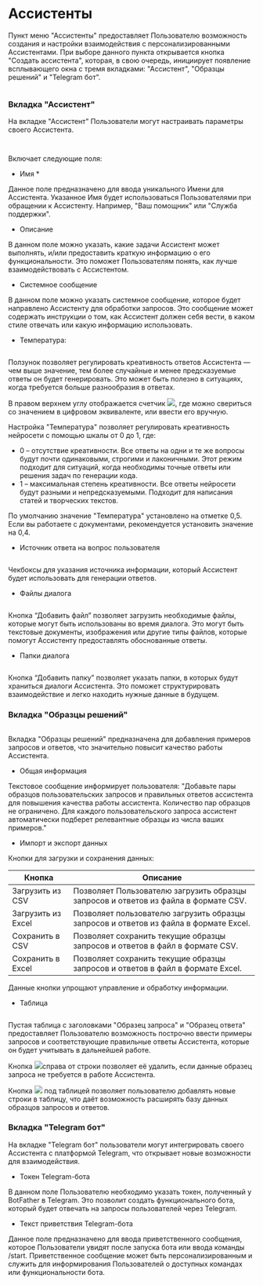 # Ассистенты

Пункт меню "Ассистенты" предоставляет Пользователю возможность создания и настройки взаимодействия с персонализированными Ассистентами. При выборе данного пункта открывается кнопка "Создать ассистента", которая, в свою очередь, инициирует появление всплывающего окна с тремя вкладками: "Ассистент", "Образцы решений" и "Telegram бот".&#x20;

<figure><img src="https://lh7-rt.googleusercontent.com/docsz/AD_4nXciqwRhBhvSD6A7QP7hiVVw_WPXHZUSP2Ywe8vW2NFAvSwIRfPL5eDvSat7ahnRpv6L6Tb3cSpuXXT1N_veOsDYvxzARCgBBsJjxGsYi_FflzY_-SKL6e03NLC7O5QZWqWRHHlGeg?key=Hb7G-FPmer7p6HUzSC3wN-LH" alt=""><figcaption></figcaption></figure>

### Вкладка "Ассистент"

На вкладке "Ассистент" Пользователи могут настраивать параметры своего Ассистента.&#x20;

<figure><img src="https://lh7-rt.googleusercontent.com/docsz/AD_4nXegjdYwi3o7JLssqQreoCO2MdDBCBBHUgcVUYl0DeTxpg9XJ8pNgLHnqjrqi20Aa7Ud_tPpvkYyAjkSDSx2K525YzGpOGMarGeQqKr3ckEc9IrBlAw7qenL1NKwXFCGeV8_6Iq2hA?key=Hb7G-FPmer7p6HUzSC3wN-LH" alt=""><figcaption></figcaption></figure>

<figure><img src="https://lh7-rt.googleusercontent.com/docsz/AD_4nXdIcJsZB7ggdNAHF-IygOewdeRnkg4NZq8sFioFBlsxp8RvEFRAjtd_RaMQbQjynrbcj5DQV8Iw_BGkxpcjnNVQOr7-tsn9Izgk8kEuDoO41wHo2R2QuHLktbparIzOI04MOzNDAg?key=Hb7G-FPmer7p6HUzSC3wN-LH" alt=""><figcaption></figcaption></figure>

Включает следующие поля:

* Имя \*

Данное поле предназначено для ввода уникального Имени для Ассистента. Указанное Имя будет использоваться Пользователями при обращении к Ассистенту. Например, "Ваш помощник" или "Служба поддержки".

* Описание

В данном поле можно указать, какие задачи Ассистент может выполнять, и/или предоставить краткую информацию о его функциональности. Это поможет Пользователям понять, как лучше взаимодействовать с Ассистентом.

* Системное сообщение

В данном поле можно указать системное сообщение, которое будет направлено Ассистенту для обработки запросов. Это сообщение может содержать инструкции о том, как Ассистент должен себя вести, в каком стиле отвечать или какую информацию использовать.

* Температура:

<figure><img src="https://lh7-rt.googleusercontent.com/docsz/AD_4nXfydcXUlu1HPpYiwBG6c_BWoL4XvoG697a7-vNugFu9_gFesLe0Tn5Pua3P60XtDl7gy4f492__4oXaEbMNhSsDCbaSaOvAgR8MsyiNp5HHMKdtU_jKOpD6DwuN05FacLTke8iNBg?key=Hb7G-FPmer7p6HUzSC3wN-LH" alt=""><figcaption></figcaption></figure>

Ползунок позволяет регулировать креативность ответов Ассистента — чем выше значение, тем более случайные и менее предсказуемые ответы он будет генерировать. Это может быть полезно в ситуациях, когда требуется больше разнообразия в ответах.

В правом верхнем углу отображается счетчик ![](https://lh7-rt.googleusercontent.com/docsz/AD_4nXfpRHIViTvRI-DTxqtkV8LGQU23Y5-gcF4WyxbUqg_TjlP9B77ReMK_SUTXjhp87xd2I43kHlcdf7iyleZorqzd8d3m8zQmH4nCA_zCC0WIZLAknFSq5PerIhwkXL0tezgmx92X?key=Hb7G-FPmer7p6HUzSC3wN-LH), где можно свериться со значением в цифровом эквиваленте, или ввести его вручную.

Настройка "Температура" позволяет регулировать креативность нейросети с помощью шкалы от 0 до 1, где:

* 0 – отсутствие креативности. Все ответы на одни и те же вопросы будут почти одинаковыми, строгими и лаконичными. Этот режим подходит для ситуаций, когда необходимы точные ответы или решения задач по генерации кода.
* 1 – максимальная степень креативности. Все ответы нейросети будут разными и непредсказуемыми. Подходит для написания статей и творческих текстов.

По умолчанию значение "Температура" установлено на отметке 0,5. Если вы работаете с документами, рекомендуется установить значение на 0,4.

* Источник ответа на вопрос пользователя

<figure><img src="https://lh7-rt.googleusercontent.com/docsz/AD_4nXcKyxAkOTfkb9LNKlL9zDpbgzzB1FzmKCRK2oL9a-J2w4Nh17QV5N7z5fhilMyeDSZ5gDtIN8YlzM7wTA5HQgNTsgRLPTgu1ur3_5kHp-jCgnkQaOiy9PzyJyon553iKbPsDdssHg?key=Hb7G-FPmer7p6HUzSC3wN-LH" alt=""><figcaption></figcaption></figure>

Чекбоксы для указания источника информации, который Ассистент будет использовать для генерации ответов.

* Файлы диалога

<figure><img src="https://lh7-rt.googleusercontent.com/docsz/AD_4nXfu7LiHtPgOp38wMY5a6w6DZJpeB3tE4cuIRhiBtFBzkdVbktMLnq7J0UmwunBl8qUbpf18qzYRJ7-cnQaRpszHoNPw0_qARbV1ssaiiePs9agf57R4cZK4CpVcFIpD8670TRXMtw?key=Hb7G-FPmer7p6HUzSC3wN-LH" alt=""><figcaption></figcaption></figure>

Кнопка “Добавить файл” позволяет загрузить необходимые файлы, которые могут быть использованы во время диалога. Это могут быть текстовые документы, изображения или другие типы файлов, которые помогут Ассистенту предоставлять обоснованные ответы.

* Папки диалога

<figure><img src="https://lh7-rt.googleusercontent.com/docsz/AD_4nXdpb0FjVA8685gr5AXAWvz3_i-Z-sNGoYvOnF3vpMcaq4jh7MD6itOu-6xDoBbXUJAb8WG7NlJePWOsyGWT0JGtLDN4D1e6MhO304EHvGxRSj5RUVdtdDKpm68XpJU0284YY51IlA?key=Hb7G-FPmer7p6HUzSC3wN-LH" alt=""><figcaption></figcaption></figure>

Кнопка “Добавить папку” позволяет указать папки, в которых будут храниться диалоги Ассистента. Это поможет структурировать взаимодействие и легко находить нужные данные в будущем.

### Вкладка "Образцы решений"

<figure><img src="https://lh7-rt.googleusercontent.com/docsz/AD_4nXcgbIIUhpxeXg9H2fCppBGY-2mMKYZrvN0P0nGnQaMs_pON36UowaSaiKRxs861R78jWJqq-haN3UQqgyifVaLXscdRwKhLHnZeGEiZmuBy__ErXHtRNIl1sHQJkXrGeNvFmOQL?key=Hb7G-FPmer7p6HUzSC3wN-LH" alt=""><figcaption></figcaption></figure>

Вкладка "Образцы решений" предназначена для добавления примеров запросов и ответов, что значительно повысит качество работы Ассистента.

* Общая информация

Текстовое сообщение информирует пользователя: "Добавьте пары образцов пользовательских запросов и правильных ответов ассистента для повышения качества работы ассистента. Количество пар образцов не ограничено. Для каждого пользовательского запроса ассистент автоматически подберет релевантные образцы из числа ваших примеров."

* Импорт и экспорт данных

Кнопки для загрузки и сохранения данных:

| Кнопка             | Описание                                                                              |
| ------------------ | ------------------------------------------------------------------------------------- |
| Загрузить из CSV   | Позволяет Пользователю загрузить образцы запросов и ответов из файла в формате CSV.   |
| Загрузить из Excel | Позволяет пользователю загрузить образцы запросов и ответов из файла в формате Excel. |
| Сохранить в CSV    | Позволяет сохранить текущие образцы запросов и ответов в файл в формате CSV.          |
| Сохранить в Excel  | Позволяет сохранить текущие образцы запросов и ответов в файл в формате Excel.        |

Данные кнопки упрощают управление и обработку информации.

* Таблица

<figure><img src="https://lh7-rt.googleusercontent.com/docsz/AD_4nXeprtc8PgYajqlL2tejKL3sIiyjMgRuzBttjp92D3sPW3HvRe-AQh3IqqYO5BvQPkPlaryVZoam6LsJRUf1fe1RHHOj2Jtj3vFESsvfNDa_bp_VgOBYHBGV4cWpqqXZ_tfxaMyJmQ?key=Hb7G-FPmer7p6HUzSC3wN-LH" alt=""><figcaption></figcaption></figure>

Пустая таблица с заголовками "Образец запроса" и "Образец ответа" предоставляет Пользователю возможность построчно ввести примеры запросов и соответствующие правильные ответы Ассистента, которые он будет учитывать в дальнейшей работе.

Кнопка ![](https://lh7-rt.googleusercontent.com/docsz/AD_4nXdod2WLM1BXnluj9cA6vl4c-nxtYHqGVgeG1tTf_2QIV_iJHmCumCuRb1EISQa_5o-83iK5iEOHmh7WSKpyaHk8cRpiFyFjiFWNTzgaZAHn-ERnPSuWthNLkm1FvZjD0q8xhDyIEA?key=Hb7G-FPmer7p6HUzSC3wN-LH)справа от строки позволяет её удалить, если данные образец запроса не требуется в работе Ассистента.&#x20;

Кнопка ![](https://lh7-rt.googleusercontent.com/docsz/AD_4nXeyaqsz0Y1MQpT7Ieny6Gjli_eChGWVsSe9ZEJP5wmQUR1kNkvDFcZqOcyXhoxQYQDQuHYQdXnDF-xs8WLMYNqhqM26wIjVMKCulAos-xBnfgh0UIYO7IOs6gIf6m3cEIE1xTKpbQ?key=Hb7G-FPmer7p6HUzSC3wN-LH) под таблицей позволяет пользователю добавлять новые строки в таблицу, что даёт возможность расширять базу данных образцов запросов и ответов.

### Вкладка "Telegram бот"

На вкладке "Telegram бот" пользователи могут интегрировать своего Ассистента с платформой Telegram, что открывает новые возможности для взаимодействия.

* Токен Telegram-бота

В данном поле Пользователю необходимо указать токен, полученный у BotFather в Telegram. Это позволит создать функционального бота, который будет отвечать на запросы пользователей через Telegram.

* Текст приветствия Telegram-бота

Данное поле предназначено для ввода приветственного сообщения, которое Пользователи увидят после запуска бота или ввода команды /start. Приветственное сообщение может быть персонализированным и служить для информирования Пользователей о доступных командах или функциональности бота.
